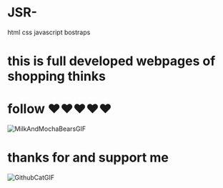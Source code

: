 # JSR-
 html
 css
 javascript
 bostraps
# this is full developed webpages of shopping thinks
# follow ❤️❤️❤️❤️❤️
![MilkAndMochaBearsGIF](https://github.com/kunalpatel196/JSR-/assets/140698610/e1bbef02-e185-47aa-a321-d04987d0c788)
# thanks for and support me 
![GithubCatGIF](https://github.com/kunalpatel196/JSR-/assets/140698610/5e802278-bb12-45ad-b896-ab559d76eeb0)
